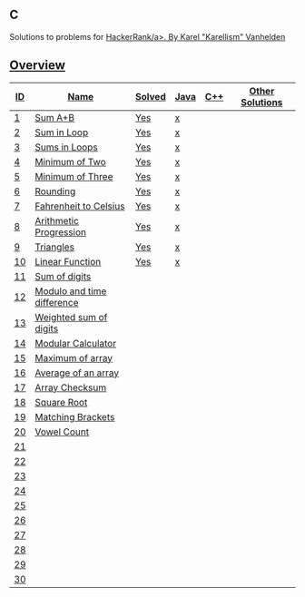 ## C 
Solutions to problems for <a href="#" target="_blank">HackerRank/a>.
By Karel "Karellism" Vanhelden

## Overview

| ID | Name                                             | Solved | Java | C++ | Other Solutions          |
|----|--------------------------------------------------|--------|------|-----|--------------------------|
| 1  | [Sum A+B](Problem1/README.md)                    | Yes    | x    |     |                          |
| 2  | [Sum in Loop](Problem2/README.md)                | Yes    | x    |     |                          |
| 3  | [Sums in Loops](Problem4/README.md)              | Yes    | x    |     |                          |
| 4  | [Minimum of Two](Problem5/README.md)             | Yes    | x    |     |                          |
| 5  | [Minimum of Three](Problem6/README.md)           | Yes    | x    |     |                          |
| 6  | [Rounding](Problem6/README.md)                   | Yes    | x    |     |                          |
| 7  | [Fahrenheit to Celsius](Problem7/README.md)      | Yes    | x    |     |                          |
| 8  | [Arithmetic Progression](Problem8/README.md)     | Yes    | x    |     |                          |
| 9  | [Triangles](Problem9/README.md)                  | Yes    | x    |     |                          |
| 10 | [Linear Function](Problem10/README.md)           | Yes    | x    |     |                          |
| 11 | [Sum of digits](Problem11/README.md)             |        |      |     |                          |
| 12 | [Modulo and time difference](Problem12/README.md)|        |      |     |                          |
| 13 | [Weighted sum of digits](Problem13/README.md)    |        |      |     |                          |
| 14 | [Modular Calculator](Problem14/README.md)        |        |      |     |                          |
| 15 | [Maximum of array](Problem15/README.md)          |        |      |     |                          |
| 16 | [Average of an array](Problem16/README.md)       |        |      |     |                          |
| 17 | [Array Checksum](Problem17/README.md)            |        |      |     |                          |
| 18 | [Square Root](Problem18/README.md)               |        |      |     |                          |
| 19 | [Matching Brackets](Problem19/README.md)         |        |      |     |                          |
| 20 | [Vowel Count](Problem20/README.md)               |        |      |     |                          |
| 21 |                                                  |        |      |     |                          |
| 22 |                                                  |        |      |     |                          |
| 23 |                                                  |        |      |     |                          |
| 24 |                                                  |        |      |     |                          |
| 25 |                                                  |        |      |     |                          |
| 26 |                                                  |        |      |     |                          |
| 27 |                                                  |        |      |     |                          |
| 28 |                                                  |        |      |     |                          |
| 29 |                                                  |        |      |     |                          |
| 30 |                                                  |        |      |     |                          |
